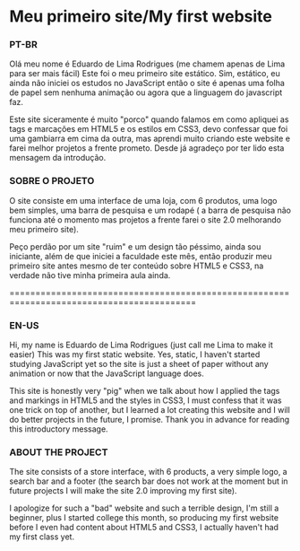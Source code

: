 <h1>Meu primeiro site/My first website</h1> 


<h3>PT-BR</h3>
  <p>Olá meu nome é Eduardo de Lima Rodrigues (me chamem apenas de Lima para ser mais fácil) Este foi o meu primeiro site estático. Sim, estático, eu ainda não iniciei os estudos no JavaScript então o site é apenas uma folha de papel sem nenhuma animação ou agora que a linguagem do javascript faz.</p>
  <p>Este site siceramente é muito "porco" quando falamos em como apliquei as tags e marcações em HTML5 e os estilos em CSS3, devo confessar que foi uma gambiarra em cima da outra, mas aprendi muito criando este website e farei melhor projetos a frente prometo. Desde já agradeço por ter lido esta mensagem da introdução.</p>

<h3>SOBRE O PROJETO</h3>
  <p>O site consiste em uma interface de uma loja, com 6 produtos, uma logo bem simples, uma barra de pesquisa e um rodapé ( a barra de pesquisa não funciona até o momento mas projetos a frente farei o site 2.0 melhorando meu primeiro site).</p>
 <p>Peço perdão por um site "ruim" e um design tão péssimo, ainda sou iniciante, além de que iniciei a faculdade este mês, então produzir meu primeiro site antes mesmo de ter conteúdo sobre HTML5 e CSS3, na verdade não tive minha primeira aula ainda.</p>
 
==========================================================================================
<h3>EN-US</h3>
  <p>Hi, my name is Eduardo de Lima Rodrigues (just call me Lima to make it easier) This was my first static website. Yes, static, I haven't started studying JavaScript yet so the site is just a sheet of paper without any animation or now that the JavaScript language does.</p>
  <p>This site is honestly very "pig" when we talk about how I applied the tags and markings in HTML5 and the styles in CSS3, I must confess that it was one trick on top of another, but I learned a lot creating this website and I will do better projects in the future, I promise. Thank you in advance for reading this introductory message.</p>
  
<h3>ABOUT THE PROJECT</h3>
  <p>The site consists of a store interface, with 6 products, a very simple logo, a search bar and a footer (the search bar does not work at the moment but in future projects I will make the site 2.0 improving my first site).</p>
  <p>I apologize for such a "bad" website and such a terrible design, I'm still a beginner, plus I started college this month, so producing my first website before I even had content about HTML5 and CSS3, I actually haven't had my first class yet.</p>

